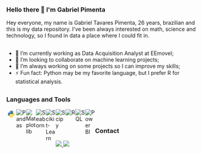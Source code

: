 ### Hello there 👋 I'm Gabriel Pimenta

Hey everyone, my name is Gabriel Tavares Pimenta, 26 years, brazilian and this is my data repository. I've been always interested on math, science and technology, so I found in data a place where I could fit in.

##

- 🌱 I’m currently working as Data Acquisition Analyst at EEmovel;
- 👯 I’m looking to collaborate on machine learning projects;
- 🤔 I’m always working on some projects so I can improve my skills;
- ⚡ Fun fact: Python may be my favorite language, but I prefer R for statistical analysis.

##
<h3> Languages and Tools </h3>
<img align="left" alt="Python" width="26px" src="https://raw.githubusercontent.com/github/explore/80688e429a7d4ef2fca1e82350fe8e3517d3494d/topics/python/python.png" />
<img align="left" alt="Pandas" width="26px" src="https://pandas.pydata.org/static/img/favicon_white.ico" />
<img align="left" alt="Matplotlib" width="26px" src="https://upload.wikimedia.org/wikipedia/commons/thumb/0/01/Created_with_Matplotlib-logo.svg/2048px-Created_with_Matplotlib-logo.svg.png" />
<img align="left" alt="Seaborn" width="26px" src="https://user-images.githubusercontent.com/315810/92161415-9e357100-edfe-11ea-917d-f9e33fd60741.png" />
<img align="left" alt="Scikit-Learn" width="26px" src="https://avatars-03.gitter.im/group/iv/4/57542cd7c43b8c60197770d2](https://upload.wikimedia.org/wikipedia/commons/thumb/0/05/Scikit_learn_logo_small.svg/2560px-Scikit_learn_logo_small.svg.png)" />
<img align="left" alt="Scipy" width="26px" src="https://images.opencollective.com/scipy/c7e4afc/logo/256.png" />
<img align="left" alt="R" width="26px" src="https://cdn.iconscout.com/icon/free/png-256/r-5-283170.png" />
<img align="left" alt="SQL" width="26px" src="[https://logospng.org/download/mysql/mysql-256.png](https://cdn-icons-png.flaticon.com/512/9544/9544010.png)" />
<img align="left" alt="Power BI" width="26px" src="https://i0.wp.com/www.fourmoo.com/wp-content/uploads/2020/11/PowerBI.256x256.png?fit=256%2C256&ssl=1" />
<br>

##
<h3> Contact </h3>

<a href="https://wa.me/<5516991221330>" alt="WhatsApp" target="_blank">

<img src="https://img.shields.io/badge/-WhatsApp-25d366?style=flat-square&labelColor=25d366&logo=whatsapp&logoColor=white&link=https://wa.me/<SEUNUMERO>"/>

</a>

<a href="mailto:<gttpimenta@gmail.com>" alt="gmail" target="_blank">

<img src="https://img.shields.io/badge/-Gmail-FF0000?style=flat-square&labelColor=FF0000&logo=gmail&logoColor=white&link=mailto:<SEUEMAIL>" />

</a>

